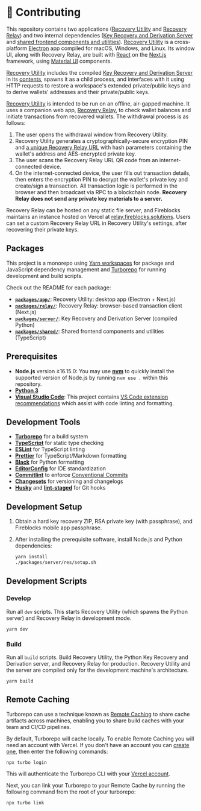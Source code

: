 # 🔨 Contributing

This repository contains two applications ([Recovery Utility](../packages/app/) and [Recovery Relay](../packages/relay/)) and two internal dependencies ([Key Recovery and Derivation Server](../packages/server/) and [shared frontend components and utilities](../packages/shared/)). [Recovery Utility](../packages/app/) is a cross-platform [Electron](https://www.electronjs.org/) app compiled for macOS, Windows, and Linux. Its window UI, along with Recovery Relay, are built with [React](https://reactjs.org/) on the [Next.js](https://nextjs.org/) framework, using [Material UI](https://mui.com/material-ui/getting-started/overview/) components.

[Recovery Utility](../packages/app/) includes the compiled [Key Recovery and Derivation Server](../server) in its [contents](https://www.electron.build/configuration/contents.html#extrafiles), spawns it as a child process, and interfaces with it using HTTP requests to restore a workspace's extended private/public keys and to derive wallets' addresses and their private/public keys.

[Recovery Utility](../packages/app/) is intended to be run on an offline, air-gapped machine. It uses a companion web app, [Recovery Relay](../packages/relay/), to check wallet balances and initiate transactions from recovered wallets. The withdrawal process is as follows:

1. The user opens the withdrawal window from Recovery Utility.
2. Recovery Utility generates a cryptographically-secure encryption PIN and [a unique Recovery Relay URL](../packages/app/renderer/lib/relayUrl.ts) with hash parameters containing the wallet's address and AES-encrypted private key.
3. The user scans the Recovery Relay URL QR code from an internet-connected device.
4. On the internet-connected device, the user fills out transaction details, then enters the encryption PIN to decrypt the wallet's private key and create/sign a transaction. All transaction logic is performed in the browser and then broadcast via RPC to a blockchain node. **Recovery Relay does not send any private key materials to a server.**

Recovery Relay can be hosted on any static file server, and Fireblocks maintains an instance hosted on Vercel at [relay.fireblocks.solutions](https://relay.fireblocks.solutions). Users can set a custom Recovery Relay URL in Recovery Utility's settings, after recovering their private keys.

## Packages

This project is a monorepo using [Yarn workspaces](https://classic.yarnpkg.com/lang/en/docs/workspaces/) for package and JavaScript dependency management and [Turborepo](https://turbo.build/repo) for running development and build scripts.

Check out the README for each package:

- [**`packages/app/`**](../packages/app/): Recovery Utility: desktop app (Electron + Next.js)
- [**`packages/relay/`**](../packages/relay/): Recovery Relay: browser-based transaction client (Next.js)
- [**`packages/server/`**](../packages/server/): Key Recovery and Derivation Server (compiled Python)
- [**`packages/shared/`**](../packages/shared/): Shared frontend components and utilities (TypeScript)

## Prerequisites

- **Node.js** version ≥16.15.0: You may use [**nvm**](https://github.com/nvm-sh/nvm) to quickly install the supported version of Node.js by running `nvm use .` within this repository.
- [**Python 3**](https://www.python.org/downloads/)
- [**Visual Studio Code**](https://code.visualstudio.com/): This project contains [VS Code extension recommendations](.vscode/extensions.json) which assist with code linting and formatting.

## Development Tools

- [**Turborepo**](https://turbo.build/repo) for a build system
- [**TypeScript**](https://www.typescriptlang.org/) for static type checking
- [**ESLint**](https://eslint.org/) for TypeScript linting
- [**Prettier**](https://prettier.io) for TypeScript/Markdown formatting
- [**Black**](https://github.com/psf/black) for Python formatting
- [**EditorConfig**](https://editorconfig.org/) for IDE standardization
- [**Commitlint**](https://commitlint.js.org/) to enforce [Conventional Commits](https://www.conventionalcommits.org/en/v1.0.0/)
- [**Changesets**](https://github.com/changesets/changesets) for versioning and changelogs
- [**Husky**](https://github.com/typicode/husky) and [**lint-staged**](https://github.com/okonet/lint-staged) for Git hooks

## Development Setup

1. Obtain a hard key recovery ZIP, RSA private key (with passphrase), and Fireblocks mobile app passphrase.
2. After installing the prerequisite software, install Node.js and Python dependencies:

   ```sh
   yarn install
   ./packages/server/res/setup.sh
   ```

## Development Scripts

### Develop

Run all `dev` scripts. This starts Recovery Utility (which spawns the Python server) and Recovery Relay in development mode.

```
yarn dev
```

### Build

Run all `build` scripts. Build Recovery Utility, the Python Key Recovery and Derivation server, and Recovery Relay for production. Recovery Utility and the server are compiled only for the development machine's architecture.

```
yarn build
```

## Remote Caching

Turborepo can use a technique known as [Remote Caching](https://turborepo.org/docs/core-concepts/remote-caching) to share cache artifacts across machines, enabling you to share build caches with your team and CI/CD pipelines.

By default, Turborepo will cache locally. To enable Remote Caching you will need an account with Vercel. If you don't have an account you can [create one](https://vercel.com/signup), then enter the following commands:

```
npx turbo login
```

This will authenticate the Turborepo CLI with your [Vercel account](https://vercel.com/docs/concepts/personal-accounts/overview).

Next, you can link your Turborepo to your Remote Cache by running the following command from the root of your turborepo:

```
npx turbo link
```
